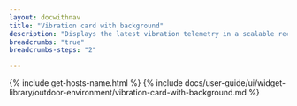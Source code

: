 ```yaml
---
layout: docwithnav
title: "Vibration card with background"
description: "Displays the latest vibration telemetry in a scalable rectangle card with the background image."
breadcrumbs: "true"
breadcrumbs-steps: "2"

---
```

{% include get-hosts-name.html %}
{% include docs/user-guide/ui/widget-library/outdoor-environment/vibration-card-with-background.md %}
